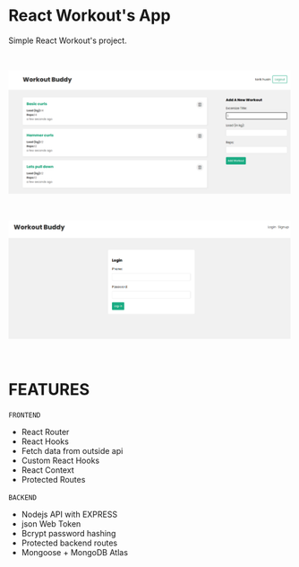 # React Workout's App

Simple React Workout's project.

</br>

![](imgs/2.png)

</br>

![](imgs/4.png)

</br>



# FEATURES

`FRONTEND`

- React Router 
- React Hooks
- Fetch data from outside api
- Custom React Hooks
- React Context
- Protected Routes 


`BACKEND`

- Nodejs API with EXPRESS
- json Web Token
- Bcrypt password hashing
- Protected backend routes
- Mongoose + MongoDB Atlas


